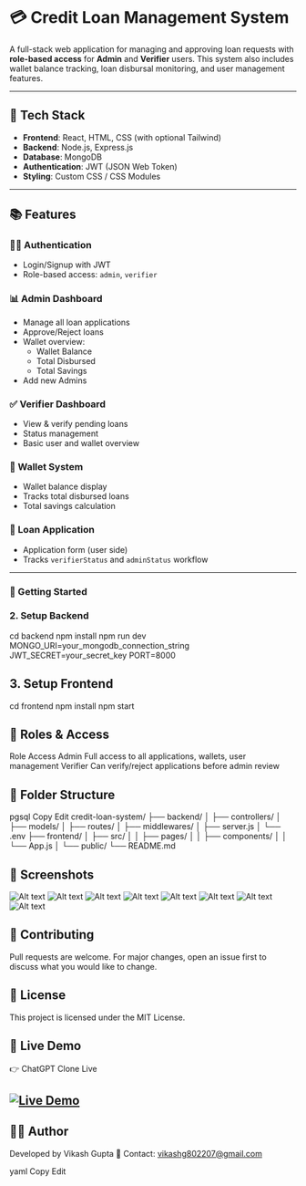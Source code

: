 # 💳 Credit Loan Management System

A full-stack web application for managing and approving loan requests with **role-based access** for **Admin** and **Verifier** users. This system also includes wallet balance tracking, loan disbursal monitoring, and user management features.

---

## 🔧 Tech Stack

- **Frontend**: React, HTML, CSS (with optional Tailwind)
- **Backend**: Node.js, Express.js
- **Database**: MongoDB
- **Authentication**: JWT (JSON Web Token)
- **Styling**: Custom CSS / CSS Modules

---

## 📚 Features

### 🧑‍💻 Authentication
- Login/Signup with JWT
- Role-based access: `admin`, `verifier`

### 📊 Admin Dashboard
- Manage all loan applications
- Approve/Reject loans
- Wallet overview:
  - Wallet Balance
  - Total Disbursed
  - Total Savings
- Add new Admins

### ✅ Verifier Dashboard
- View & verify pending loans
- Status management
- Basic user and wallet overview

### 💼 Wallet System
- Wallet balance display
- Tracks total disbursed loans
- Total savings calculation

### 📝 Loan Application
- Application form (user side)
- Tracks `verifierStatus` and `adminStatus` workflow

---

### 🚀 Getting Started

### 2. Setup Backend
cd backend
npm install
npm run dev
MONGO_URI=your_mongodb_connection_string
JWT_SECRET=your_secret_key
PORT=8000
## 3. Setup Frontend
cd frontend
npm install
npm start
## 🔑 Roles & Access
Role	Access
Admin	Full access to all applications, wallets, user management
Verifier	Can verify/reject applications before admin review
## 📁 Folder Structure
pgsql
Copy
Edit
credit-loan-system/
├── backend/
│   ├── controllers/
│   ├── models/
│   ├── routes/
│   ├── middlewares/
│   ├── server.js
│   └── .env
├── frontend/
│   ├── src/
│   │   ├── pages/
│   │   ├── components/
│   │   └── App.js
│   └── public/
└── README.md
## 📸 Screenshots
![Alt text](https://github.com/vik802207/credit-loan-system/blob/master/img/Screenshot%20(334).png?raw=true)
![Alt text](https://github.com/vik802207/credit-loan-system/blob/master/img/Screenshot%20(334).png?raw=true)
![Alt text](https://github.com/vik802207/credit-loan-system/blob/master/img/Screenshot%20(334).png?raw=true)
![Alt text](https://github.com/vik802207/credit-loan-system/blob/master/img/Screenshot%20(339).png?raw=true)
![Alt text](https://github.com/vik802207/credit-loan-system/blob/master/img/Screenshot%20(335).png?raw=true)
![Alt text](https://github.com/vik802207/credit-loan-system/blob/master/img/Screenshot%20(336).png?raw=true)
![Alt text](https://github.com/vik802207/credit-loan-system/blob/master/img/Screenshot%20(337).png?raw=true)
![Alt text](https://github.com/vik802207/credit-loan-system/blob/master/img/Screenshot%20(338).png?raw=true)


## 🤝 Contributing
Pull requests are welcome. For major changes, open an issue first to discuss what you would like to change.

## 📜 License
This project is licensed under the MIT License.
## 🔗 Live Demo
👉 ChatGPT Clone Live
## [![Live Demo](https://img.shields.io/badge/Live-Demo-brightgreen?style=for-the-badge)](https://magical-cat-74ec58.netlify.app/)

## 👨‍💻 Author
Developed by Vikash Gupta
📧 Contact: vikashg802207@gmail.com

yaml
Copy
Edit


